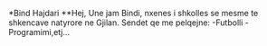 *Bind Hajdari
**Hej, Une jam Bindi, nxenes i shkolles se mesme te shkencave natyrore ne Gjilan.
Sendet qe me pelqejne:
-Futbolli
-Programimi,etj...